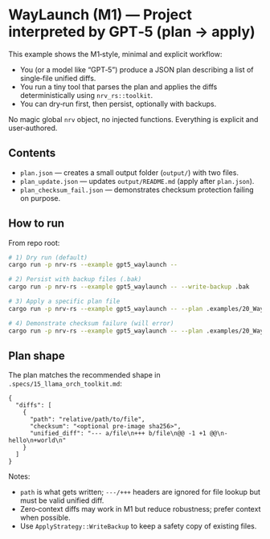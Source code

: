 # WayLaunch (M1) — Project interpreted by GPT‑5 (plan → apply)

This example shows the M1‑style, minimal and explicit workflow:

- You (or a model like “GPT‑5”) produce a JSON plan describing a list of single‑file unified diffs.
- You run a tiny tool that parses the plan and applies the diffs deterministically using `nrv_rs::toolkit`.
- You can dry‑run first, then persist, optionally with backups.

No magic global `nrv` object, no injected functions. Everything is explicit and user‑authored.

## Contents

- `plan.json` — creates a small output folder (`output/`) with two files.
- `plan_update.json` — updates `output/README.md` (apply after `plan.json`).
- `plan_checksum_fail.json` — demonstrates checksum protection failing on purpose.

## How to run

From repo root:

```bash
# 1) Dry run (default)
cargo run -p nrv-rs --example gpt5_waylaunch --

# 2) Persist with backup files (.bak)
cargo run -p nrv-rs --example gpt5_waylaunch -- --write-backup .bak

# 3) Apply a specific plan file
cargo run -p nrv-rs --example gpt5_waylaunch -- --plan .examples/20_WayLaunch_project_interpreted_by_GPT-5/plan_update.json --write

# 4) Demonstrate checksum failure (will error)
cargo run -p nrv-rs --example gpt5_waylaunch -- --plan .examples/20_WayLaunch_project_interpreted_by_GPT-5/plan_checksum_fail.json --write
```

## Plan shape

The plan matches the recommended shape in `.specs/15_llama_orch_toolkit.md`:

```jsonc
{
  "diffs": [
    {
      "path": "relative/path/to/file",
      "checksum": "<optional pre-image sha256>",
      "unified_diff": "--- a/file\n+++ b/file\n@@ -1 +1 @@\n-hello\n+world\n"
    }
  ]
}
```

Notes:
- `path` is what gets written; `---/+++` headers are ignored for file lookup but must be valid unified diff.
- Zero‑context diffs may work in M1 but reduce robustness; prefer context when possible.
- Use `ApplyStrategy::WriteBackup` to keep a safety copy of existing files.
